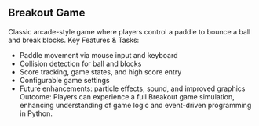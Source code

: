 ## Breakout Game ##
Classic arcade-style game where players control a paddle to bounce a ball and break blocks.
Key Features & Tasks:
- Paddle movement via mouse input and keyboard
- Collision detection for ball and blocks
- Score tracking, game states, and high score entry
- Configurable game settings
- Future enhancements: particle effects, sound, and improved graphics
Outcome: Players can experience a full Breakout game simulation, enhancing understanding of game logic and event-driven programming in Python.
